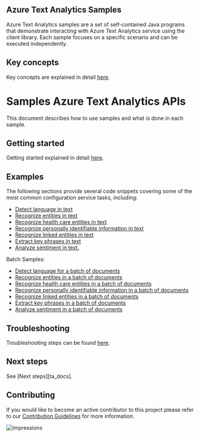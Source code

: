
## Azure Text Analytics Samples

Azure Text Analytics samples are a set of self-contained Java programs that demonstrate interacting with Azure Text Analytics service
using the client library. Each sample focuses on a specific scenario and can be executed independently. 

## Key concepts
Key concepts are explained in detail [here][SDK_README_KEY_CONCEPTS].

# Samples Azure Text Analytics APIs
This document describes how to use samples and what is done in each sample.

## Getting started
Getting started explained in detail [here][SDK_README_GETTING_STARTED].

## Examples
The following sections provide several code snippets covering some of the most common configuration service tasks, including:

- [Detect language in text][sample_hello_world]
- [Recognize entities in text][sample_entities]
- [Recognize health care entities in text][sample_health_care_entities]
- [Recognize personally identifiable information in text][sample_pii_entities]
- [Recognize linked entities in text][sample_linked_entities]
- [Extract key phrases in text][sample_key_phrases]
- [Analyze sentiment in text.][sample_sentiment]

Batch Samples:
- [Detect language for a batch of documents][sample_language_batch]
- [Recognize entities in a batch of documents][sample_entities_batch]
- [Recognize health care entities in a batch of documents][sample_health_care_entities_batch]
- [Recognize personally identifiable information in a batch of documents][sample_pii_entities_batch]
- [Recognize linked entities in a batch of documents][sample_linked_entities_batch]
- [Extract key phrases in a batch of documents][sample_key_phrases_batch]
- [Analyze sentiment in a batch of documents][sample_sentiment_batch]

## Troubleshooting
Troubleshooting steps can be found [here][SDK_README_TROUBLESHOOTING].

## Next steps
See [Next steps][ta_docs]. 

## Contributing
If you would like to become an active contributor to this project please refer to our [Contribution
Guidelines](../../CONTRIBUTING.md) for more information.

<!-- LINKS -->
[KEYS_SDK_README]: ../../README.md
[SDK_README_CONTRIBUTING]: ../../README.md#contributing
[SDK_README_GETTING_STARTED]: ../../README.md#getting-started
[SDK_README_TROUBLESHOOTING]: ../../README.md#troubleshooting
[SDK_README_KEY_CONCEPTS]: ../../README.md#key-concepts
[SDK_README_DEPENDENCY]: ../../README.md#adding-the-package-to-your-product
[SDK_README_NEXT_STEPS]: ../../README.md#next-steps

[sample_hello_world]: java/com/azure/cs/textanalytics/HelloWorld.java
[sample_entities]: java/com/azure/cs/textanalytics/RecognizeEntities.java
[sample_health_care_entities]: java/com/azure/cs/textanalytics/RecognizeHealthCareEntities.java
[sample_pii_entities]: java/com/azure/cs/textanalytics/RecognizePII.java
[sample_linked_entities]: java/com/azure/cs/textanalytics/RecognizeLinkedEntities.java
[sample_key_phrases]: java/com/azure/cs/textanalytics/RecognizeKeyPhrases.java
[sample_sentiment]: java/com/azure/cs/textanalytics/DetectSentiment.java

[sample_language_batch]: java/com/azure/cs/textanalytics/batch/DetectLanguageBatchDocuments.java
[sample_entities_batch]: java/com/azure/cs/textanalytics/batch/RecognizeEntitiesBatchDocuments.java
[sample_health_care_entities_batch]: java/com/azure/cs/textanalytics/batch/RecognizeHealthCareEntitiesBatchDocuments.java
[sample_pii_entities_batch]: java/com/azure/cs/textanalytics/batch/RecognizePiiBatchDocuments.java
[sample_linked_entities_batch]: java/com/azure/cs/textanalytics/batch/RecognizeLinkedEntitiesBatchDocuments.java
[sample_key_phrases_batch]: java/com/azure/cs/textanalytics/batch/RecognizeKeyPhrasesBatchDocuments.java
[sample_sentiment_batch]: java/com/azure/cs/textanalytics/batch/DetectSentimentBatchDocuments.java

![Impressions](https://azure-sdk-impressions.azurewebsites.net/api/impressions/azure-sdk-for-java%2Fsdk%2Ftextanalytics%2Fazure-ai-textanalytics%2FREADME.png)
